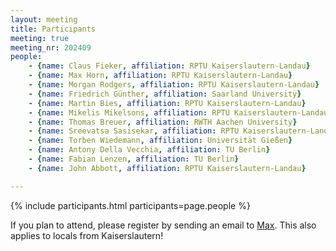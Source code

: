 ```yaml
---
layout: meeting
title: Participants
meeting: true
meeting_nr: 202409
people:
    - {name: Claus Fieker, affiliation: RPTU Kaiserslautern-Landau}
    - {name: Max Horn, affiliation: RPTU Kaiserslautern-Landau}
    - {name: Morgan Rodgers, affiliation: RPTU Kaiserslautern-Landau}
    - {name: Friedrich Günther, affiliation: Saarland University}
    - {name: Martin Bies, affiliation: RPTU Kaiserslautern-Landau}
    - {name: Mikelis Mikelsons, affiliation: RPTU Kaiserslautern-Landau}
    - {name: Thomas Breuer, affiliation: RWTH Aachen University}
    - {name: Sreevatsa Sasisekar, affiliation: RPTU Kaiserslautern-Landau}
    - {name: Torben Wiedemann, affiliation: Universität Gießen}
    - {name: Antony Della Vecchia, affiliation: TU Berlin}
    - {name: Fabian Lenzen, affiliation: TU Berlin}
    - {name: John Abbott, affiliation: RPTU Kaiserslautern-Landau}

---
```


{% include participants.html participants=page.people %}

If you plan to attend, please register by sending an email
to [Max](mailto:mhorn@rptu.de).
This also applies to locals from Kaiserslautern!
